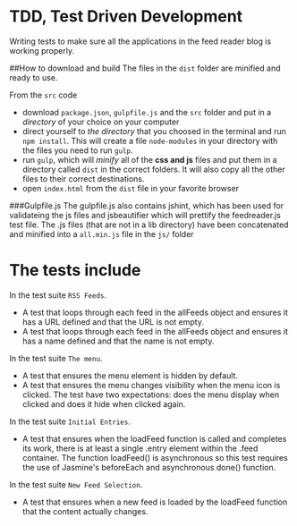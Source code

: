 # TDD, Test Driven Development

Writing tests to make sure all the applications in the feed reader blog is working properly.


##How to download and build
The files in the `dist` folder are minified and ready to use.

From the `src` code
- download `package.json`, `gulpfile.js` and the `src` folder and put in a _directory_ of your choice on your computer
- direct yourself to _the directory_ that you choosed in the terminal and run `npm install`. This will create a file `node-modules` in your directory with the files you need to run `gulp`.
- run `gulp`, which will _minify_ all of the **css and js** files and put them in a directory called `dist` in the correct folders. It will also copy all the other files to their correct destinations.
- open `index.html` from the `dist` file in your favorite browser

###Gulpfile.js
The gulpfile.js also contains jshint, which has been used for validateing the js files and jsbeautifier which will prettify the feedreader.js test file. The .js files (that are not in a lib directory) have been concatenated and minified into a `all.min.js` file in the `js/` folder


# The tests include
In the test suite `RSS Feeds`.
- A test that loops through each feed in the allFeeds object and ensures it has a URL defined and that the URL is not empty.
- A test that loops through each feed in the allFeeds object and ensures it has a name defined and that the name is not empty.

In the test suite `The menu`.
- A test that ensures the menu element is hidden by default. 
- A test that ensures the menu changes visibility when the menu icon is clicked. The test have two expectations: does the menu display when clicked and does it hide when clicked again.

In the test suite `Initial Entries`.
- A test that ensures when the loadFeed function is called and completes its work, there is at least a single .entry element within the .feed container. The function loadFeed() is asynchronous so this test requires the use of Jasmine's beforeEach and asynchronous done() function.

In the test suite `New Feed Selection`.
- A test that ensures when a new feed is loaded by the loadFeed function that the content actually changes. 

